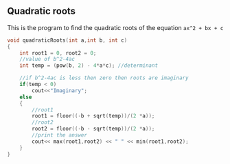 ## Quadratic roots

This is the program to find the quadratic roots of the equation `ax^2 + bx + c`

```c++
void quadraticRoots(int a,int b, int c)
{
    int root1 = 0, root2 = 0;
    //value of b^2-4ac
    int temp = (pow(b, 2) - 4*a*c); //determinant

    //if b^2-4ac is less then zero then roots are imaginary
    if(temp < 0)
        cout<<"Imaginary";
    else
    {
        //root1
	    root1 = floor((-b + sqrt(temp))/(2 *a));
	    //root2
	    root2 = floor((-b - sqrt(temp))/(2 *a));
	    //print the answer
	    cout<< max(root1,root2) << " " << min(root1,root2);
    }
}
```
